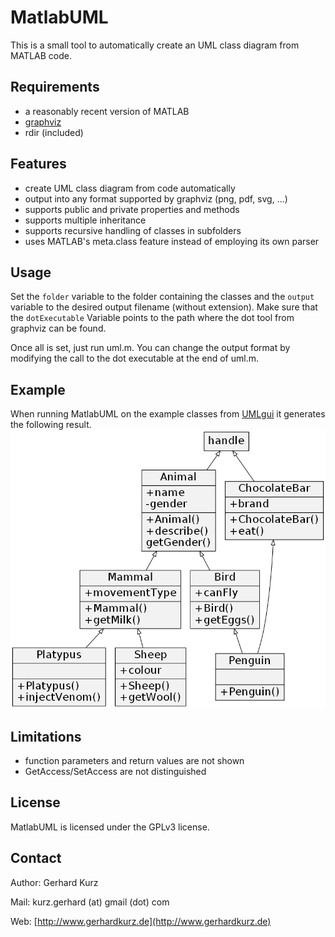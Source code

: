 MatlabUML
=========

This is a small tool to automatically create an UML class diagram from MATLAB code.

Requirements
------------

  * a reasonably recent version of MATLAB
  * [graphviz](http://www.graphviz.org)
  * rdir (included)

Features
--------

  * create UML class diagram from code automatically
  * output into any format supported by graphviz (png, pdf, svg, ...)
  * supports public and private properties and methods
  * supports multiple inheritance
  * supports recursive handling of classes in subfolders
  * uses MATLAB's meta.class feature instead of employing its own parser

Usage
-----
Set the `folder` variable to the folder containing the classes and the `output` variable to the desired output filename (without extension). Make sure that the `dotExecutable` Variable points to the path where the dot tool from graphviz can be found.

Once all is set, just run uml.m. You can change the output format by modifying the call to the dot executable at the end of uml.m.

Example
-------

When running MatlabUML on the example classes from [UMLgui](http://de.mathworks.com/matlabcentral/fileexchange/44742-umlgui) it generates the following result.
![Example](example.png)

Limitations
-----------

  * function parameters and return values are not shown
  * GetAccess/SetAccess are not distinguished

License
-------

MatlabUML is licensed under the GPLv3 license.

Contact
-------

Author: Gerhard Kurz

Mail: kurz.gerhard (at) gmail (dot) com

Web: [http://www.gerhardkurz.de](http://www.gerhardkurz.de)

